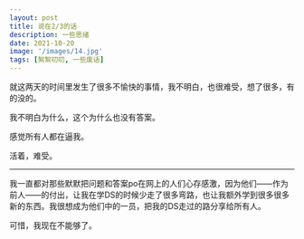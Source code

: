 ```yaml
---
layout: post
title: 说在2/3的话
description: 一些思绪
date: 2021-10-20
image: '/images/14.jpg'
tags: [絮絮叨叨, 一些废话]
---
```


就这两天的时间里发生了很多不愉快的事情，我不明白，也很难受，想了很多，有的没的。

我不明白为什么，这个为什么也没有答案。

感觉所有人都在逼我。

活着，难受。

---

我一直都对那些默默把问题和答案po在网上的人们心存感激，因为他们——作为前人——的付出，让我在学DS的时候少走了很多弯路，也让我额外学到很多很多新的东西。我很想成为他们中的一员，把我的DS走过的路分享给所有人。

可惜，我现在不能够了。
